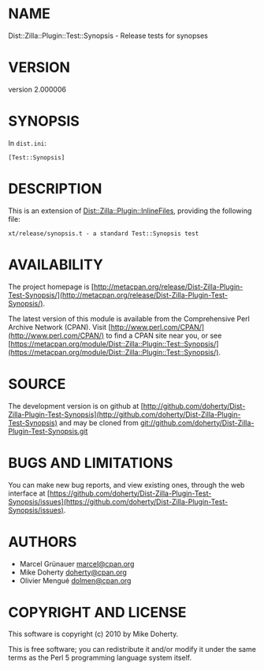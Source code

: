 # NAME

Dist::Zilla::Plugin::Test::Synopsis - Release tests for synopses

# VERSION

version 2.000006

# SYNOPSIS

In `dist.ini`:

    [Test::Synopsis]

# DESCRIPTION

This is an extension of [Dist::Zilla::Plugin::InlineFiles](https://metacpan.org/pod/Dist::Zilla::Plugin::InlineFiles), providing the
following file:

    xt/release/synopsis.t - a standard Test::Synopsis test

# AVAILABILITY

The project homepage is [http://metacpan.org/release/Dist-Zilla-Plugin-Test-Synopsis/](http://metacpan.org/release/Dist-Zilla-Plugin-Test-Synopsis/).

The latest version of this module is available from the Comprehensive Perl
Archive Network (CPAN). Visit [http://www.perl.com/CPAN/](http://www.perl.com/CPAN/) to find a CPAN
site near you, or see [https://metacpan.org/module/Dist::Zilla::Plugin::Test::Synopsis/](https://metacpan.org/module/Dist::Zilla::Plugin::Test::Synopsis/).

# SOURCE

The development version is on github at [http://github.com/doherty/Dist-Zilla-Plugin-Test-Synopsis](http://github.com/doherty/Dist-Zilla-Plugin-Test-Synopsis)
and may be cloned from [git://github.com/doherty/Dist-Zilla-Plugin-Test-Synopsis.git](git://github.com/doherty/Dist-Zilla-Plugin-Test-Synopsis.git)

# BUGS AND LIMITATIONS

You can make new bug reports, and view existing ones, through the
web interface at [https://github.com/doherty/Dist-Zilla-Plugin-Test-Synopsis/issues](https://github.com/doherty/Dist-Zilla-Plugin-Test-Synopsis/issues).

# AUTHORS

- Marcel Grünauer <marcel@cpan.org>
- Mike Doherty <doherty@cpan.org>
- Olivier Mengué <dolmen@cpan.org>

# COPYRIGHT AND LICENSE

This software is copyright (c) 2010 by Mike Doherty.

This is free software; you can redistribute it and/or modify it under
the same terms as the Perl 5 programming language system itself.
